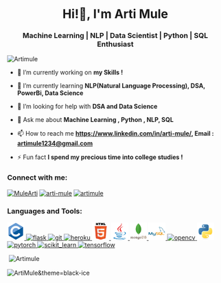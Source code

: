 
<h1 align="center">Hi!👋, I'm Arti Mule</h1>
<h3 align="center">Machine Learning | NLP | Data Scientist | Python | SQL Enthusiast </h3>

<p align="left"> <img src="https://komarev.com/ghpvc/?username=Artimule&label=Profile%20views&color=0e75b6&style=for-the-badge" alt="Artimule" /> </p>

- 🔭 I’m currently working on **my Skills !**

- 🌱 I’m currently learning **NLP(Natural Language Processing), DSA, PowerBi, Data Science**

- 🤝 I’m looking for help with **DSA and Data Science**

- 💬 Ask me about **Machine Learning , Python , NLP, SQL**

- 📫 How to reach me **https://www.linkedin.com/in/arti-mule/, Email : artimule1234@gmail.com**

- ⚡ Fun fact **I spend my precious time into college studies !** 

<h3 align="left">Connect with me:</h3>
<p align="left">
<a href="https://twitter.com/MuleArti" target="blank"><img align="center" src="https://raw.githubusercontent.com/rahuldkjain/github-profile-readme-generator/master/src/images/icons/Social/twitter.svg" alt="MuleArti" height="30" width="40" /></a>  
<a href="https://www.linkedin.com/in/arti-mule/" target="blank"><img align="center" src="https://raw.githubusercontent.com/rahuldkjain/github-profile-readme-generator/master/src/images/icons/Social/linked-in-alt.svg" alt="arti-mule" height="30" width="40" /></a> 
<a href="https://www.kaggle.com/artimule" target="blank"><img align="center" src="https://raw.githubusercontent.com/rahuldkjain/github-profile-readme-generator/master/src/images/icons/Social/kaggle.svg" alt="artimule" height="30" width="40" /></a>


<h3 align="left">Languages and Tools:</h3>
<p align="left"> 
<a href="https://www.cprogramming.com/" target="_blank"> <img src="https://raw.githubusercontent.com/devicons/devicon/master/icons/c/c-original.svg" alt="c" width="40" height="40"/> </a>
<a href="https://flask.palletsprojects.com/" target="_blank"> <img src="https://www.vectorlogo.zone/logos/pocoo_flask/pocoo_flask-icon.svg" alt="flask" width="40" height="40"/> </a>
<a href="https://git-scm.com/" target="_blank"> <img src="https://www.vectorlogo.zone/logos/git-scm/git-scm-icon.svg" alt="git" width="40" height="40"/> </a> 
<a href="https://heroku.com" target="_blank"> <img src="https://www.vectorlogo.zone/logos/heroku/heroku-icon.svg" alt="heroku" width="40" height="40"/> </a> 
<a href="https://www.w3.org/html/" target="_blank"> <img src="https://raw.githubusercontent.com/devicons/devicon/master/icons/html5/html5-original-wordmark.svg" alt="html5" width="40" height="40"/> </a> 
<a href="https://www.java.com" target="_blank"> <img src="https://raw.githubusercontent.com/devicons/devicon/master/icons/java/java-original.svg" alt="java" width="40" height="40"/> </a> 
<a href="https://www.mongodb.com/" target="_blank"> <img src="https://raw.githubusercontent.com/devicons/devicon/master/icons/mongodb/mongodb-original-wordmark.svg" alt="mongodb" width="40" height="40"/> </a> 
<a href="https://www.mysql.com/" target="_blank"> <img src="https://raw.githubusercontent.com/devicons/devicon/master/icons/mysql/mysql-original-wordmark.svg" alt="mysql" width="40" height="40"/> </a> 
<a href="https://opencv.org/" target="_blank"> <img src="https://www.vectorlogo.zone/logos/opencv/opencv-icon.svg" alt="opencv" width="40" height="40"/> </a> 
<a href="https://www.python.org" target="_blank"> <img src="https://raw.githubusercontent.com/devicons/devicon/master/icons/python/python-original.svg" alt="python" width="40" height="40"/> </a> 
<a href="https://pytorch.org/" target="_blank"> <img src="https://www.vectorlogo.zone/logos/pytorch/pytorch-icon.svg" alt="pytorch" width="40" height="40"/> </a> 
<a href="https://scikit-learn.org/" target="_blank"> <img src="https://upload.wikimedia.org/wikipedia/commons/0/05/Scikit_learn_logo_small.svg" alt="scikit_learn" width="40" height="40"/> </a> 
<a href="https://www.tensorflow.org" target="_blank"> <img src="https://www.vectorlogo.zone/logos/tensorflow/tensorflow-icon.svg" alt="tensorflow" width="40" height="40"/> </a> </p>


<p>&nbsp;<img align="center" src="https://github-readme-stats.vercel.app/api?username=Artimule&show_icons=true&locale=en" alt="Artimule" /></p>

<p><img align="center" src="https://github-readme-streak-stats.herokuapp.com/?user=ArtiMule&" alt="ArtiMule&theme=black-ice" /></p>

